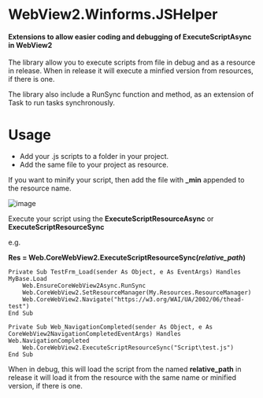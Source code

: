 # WebView2.Winforms.JSHelper
#### Extensions to allow easier coding and debugging of ExecuteScriptAsync in WebView2

The library allow you to execute scripts from file in debug and as a resource in release.
When in release it will execute a minfied version from resources, if there is one.

The library also include a RunSync function and method, as an extension of Task to run tasks synchronously.

# Usage

* Add your .js scripts to a folder in your project.
* Add the same file to your project as resource.

If you want to minify your script, then add the file with __\_min__ appended to the resource name.

![image](https://user-images.githubusercontent.com/30246320/117533128-ef77af00-afe2-11eb-9b6e-9206b894d668.png)

Execute your script using the __ExecuteScriptResourceAsync__ or __ExecuteScriptResourceSync__

e.g.

__Res = Web.CoreWebView2.ExecuteScriptResourceSync(_relative\_path_)__

```
Private Sub TestFrm_Load(sender As Object, e As EventArgs) Handles MyBase.Load
	Web.EnsureCoreWebView2Async.RunSync
	Web.CoreWebView2.SetResourceManager(My.Resources.ResourceManager)
	Web.CoreWebView2.Navigate("https://w3.org/WAI/UA/2002/06/thead-test")
End Sub

Private Sub Web_NavigationCompleted(sender As Object, e As CoreWebView2NavigationCompletedEventArgs) Handles Web.NavigationCompleted
	Web.CoreWebView2.ExecuteScriptResourceSync("Script\test.js")
End Sub
```
When in debug, this will load the script from the named __relative_path__ in release it will load it from the resource with the same name or minified version, if there is one.
